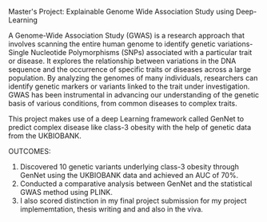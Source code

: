  Master's Project: Explainable Genome Wide Association Study using Deep-Learning

A Genome-Wide Association Study (GWAS) is a research approach that involves scanning the entire human genome to identify genetic variations- Single Nucleotide Polymorphisms (SNPs) associated with a particular trait or disease. It explores the relationship between variations in the DNA sequence and the occurrence of specific traits or diseases across a large population. By analyzing the genomes of many individuals, researchers can identify genetic markers or variants linked to the trait under investigation. 
GWAS has been instrumental in advancing our understanding of the genetic basis of various conditions, from common diseases to complex traits.

This project makes use of a deep Learning framework called GenNet to predict complex disease like class-3 obesity with the help of genetic data from the UKBIOBANK.

OUTCOMES:
1. Discovered 10 genetic variants underlying class-3 obesity through GenNet using the UKBIOBANK data and achieved an AUC of 70%.
2. Conducted a comparative analysis between GenNet and the statistical GWAS method using PLINK.
3. I also scored distinction in my final project submission for my project implememtation, thesis writing and and also in the viva.
